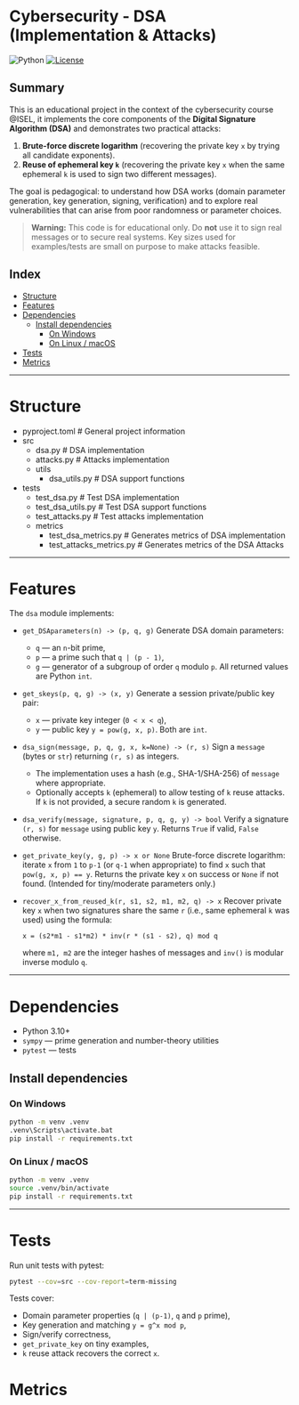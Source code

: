 # Cybersecurity - DSA (Implementation & Attacks)

![Python](https://img.shields.io/badge/python-3.10-blue.svg)
[![License](https://img.shields.io/badge/license-GPL--2.0-blue.svg)](LICENSE)


## Summary

This is an educational project in the context of the cybersecurity course @ISEL, it implements the core components of the **Digital Signature Algorithm (DSA)** and demonstrates two practical attacks:

1. **Brute-force discrete logarithm** (recovering the private key `x` by trying all candidate exponents).
2. **Reuse of ephemeral key `k`** (recovering the private key `x` when the same ephemeral `k` is used to sign two different messages).

The goal is pedagogical: to understand how DSA works (domain parameter generation, key generation, signing, verification) and to explore real vulnerabilities that can arise from poor randomness or parameter choices.

> **Warning:** This code is for educational only. Do **not** use it to sign real messages or to secure real systems. Key sizes used for examples/tests are small on purpose to make attacks feasible.

## Index
- [Structure](#structure)
- [Features](#features)
- [Dependencies](#dependencies)
    - [Install dependencies](#install-dependencies)
        - [On Windows](#on-windows)
        - [On Linux / macOS](#on-linux--macos)
- [Tests](#tests)
- [Metrics](#metrics)

---

# Structure

- pyproject.toml                    # General project information
- src
    - dsa.py                        # DSA implementation
    - attacks.py                    # Attacks implementation
    - utils
        - dsa_utils.py              # DSA support functions
- tests
    - test_dsa.py                   # Test DSA implementation
    - test_dsa_utils.py             # Test DSA support functions
    - test_attacks.py               # Test attacks implementation
    - metrics
        - test_dsa_metrics.py       # Generates metrics of DSA implementation
        - test_attacks_metrics.py   # Generates metrics of the DSA Attacks


---

# Features

The `dsa` module implements:

* `get_DSAparameters(n) -> (p, q, g)`
  Generate DSA domain parameters:

  * `q` — an `n`-bit prime,
  * `p` — a prime such that `q | (p - 1)`,
  * `g` — generator of a subgroup of order `q` modulo `p`.
    All returned values are Python `int`.

* `get_skeys(p, q, g) -> (x, y)`
  Generate a session private/public key pair:

  * `x` — private key integer (`0 < x < q`),
  * `y` — public key `y = pow(g, x, p)`.
    Both are `int`.

* `dsa_sign(message, p, q, g, x, k=None) -> (r, s)`
  Sign a `message` (bytes or `str`) returning `(r, s)` as integers.

  * The implementation uses a hash (e.g., SHA-1/SHA-256) of `message` where appropriate.
  * Optionally accepts `k` (ephemeral) to allow testing of `k` reuse attacks. If `k` is not provided, a secure random `k` is generated.

* `dsa_verify(message, signature, p, q, g, y) -> bool`
  Verify a signature `(r, s)` for `message` using public key `y`. Returns `True` if valid, `False` otherwise.

* `get_private_key(y, g, p) -> x or None`
  Brute-force discrete logarithm: iterate `x` from `1` to `p-1` (or `q-1` when appropriate) to find `x` such that `pow(g, x, p) == y`. Returns the private key `x` on success or `None` if not found. (Intended for tiny/moderate parameters only.)

* `recover_x_from_reused_k(r, s1, s2, m1, m2, q) -> x`
  Recover private key `x` when two signatures share the same `r` (i.e., same ephemeral `k` was used) using the formula:

  ```
  x = (s2*m1 - s1*m2) * inv(r * (s1 - s2), q) mod q
  ```

  where `m1, m2` are the integer hashes of messages and `inv()` is modular inverse modulo `q`.

---

# Dependencies

* Python 3.10+
* `sympy` — prime generation and number-theory utilities
* `pytest` — tests

## Install dependencies

### On Windows
```cmd
python -m venv .venv
.venv\Scripts\activate.bat
pip install -r requirements.txt
```

### On Linux / macOS
```bash
python -m venv .venv
source .venv/bin/activate
pip install -r requirements.txt
```

---

# Tests

Run unit tests with pytest:

```bash
pytest --cov=src --cov-report=term-missing
```

Tests cover:

* Domain parameter properties (`q | (p-1)`, `q` and `p` prime),
* Key generation and matching `y = g^x mod p`,
* Sign/verify correctness,
* `get_private_key` on tiny examples,
* `k` reuse attack recovers the correct `x`.

# Metrics
